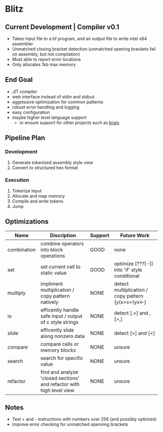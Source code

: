 # Blitz

## Current Development | Compiler v0.1

- Takes input file to a bf program, and an output file to write intel x64 assembler
- Unmatched closing bracket detection (unmatched opening brackets fail on assembly, but not compilation)
- Most able to report error locations
- Only allocates 1kb max memory

## End Goal

- JIT compiler
- web interface instead of stdin and stdout
- aggressive optimization for common patterns
- robust error handling and logging
- easy configuration
- maybe higher level language support
    - or ensure support for other projects such as [brain](https://github.com/brain-lang/brain)

## Pipeline Plan

### Development

1) Generate tokenized assembly style view
2) Convert to structured hex format

### Execution

1) Tokenize input
2) Allocate and map memory
3) Compile and write tokens
4) Jump

## Optimizations

| Name        | Discription                                                          | Support | Future Work                                        |
|-------------|----------------------------------------------------------------------|---------|----------------------------------------------------|
| combination | combine operators into block operations                              | GOOD    | none                                               |
| set         | set current cell to static value                                     | GOOD    | optimize [???[-]] into 'if' style conditional      |
| multiply    | impliment multiplication / copy pattern natively                     | NONE    | detect multiplication / copy pattern [y(x>x+)yx<-] |
| io          | efficently handle safe input / output of c style strings             | NONE    | detect [.>] and ,[>,]                              |
| slide       | efficently slide along nonzero data                                  | NONE    | detect [>] and [<]                                 |
| compare     | compare cells or memory blocks                                       | NONE    | unsure                                             |
| search      | search for specific value                                            | NONE    | unsure                                             |
| refactor    | find and analyze 'closed sections' and refactor with high level view | NONE    | unsure                                             |

## Notes

- Test + and - instructions with numbers over 256 (and possibly optimize)
- Improve error checking for unmatched openning brackets
